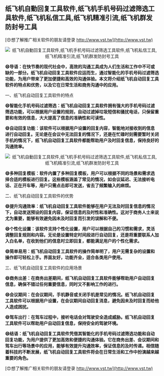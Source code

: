 ## **纸飞机自動回复工具软件,纸飞机手机号码过滤筛选工具软件,纸飞机私信工具,纸飞机精准引流,纸飞机群发防封号工具**

[😍想了解推广相关软件的朋友请登录 http://www.vst.tw](http://www.vst.tw)

 <center><img src="https://vst.tw/MP4/tuiguang/png/2.png" alt="纸飞机自動回复工具软件,纸飞机手机号码过滤筛选工具软件,纸飞机私信工具,纸飞机精准引流,纸飞机群发防封号工具"></center>

**😄导语：在快节奏的现代社会中，高效的沟通工具成为人们生活和工作中不可或缺的一部分。纸飞机自动回复工具软件应运而生，通过智能化的手机号码过滤筛选功能，为用户带来了更加便捷和高效的沟通体验。本文将介绍纸飞机自动回复工具软件的特点和优势，以及它在日常生活和商务沟通中的应用。**

一、纸飞机自动回复工具软件的特点

**😄智能化手机号码过滤筛选：纸飞机自动回复工具软件拥有强大的手机号码过滤筛选功能，可以根据用户设置的规则，自动过滤掉垃圾短信和骚扰电话，只保留重要和有效的信息，大大提高了信息的准确性和可读性。**

**😄自动回复功能：该软件可以根据用户设置的回复内容，智能地对接收到的信息进行自动回复。无论是在会议中无法回复的情况下，还是在忙碌时刻需要暂时关闭手机的情况下，纸飞机自动回复工具软件都能帮助用户及时回复信息，保持良好的沟通效率。**

 <center><img src="https://vst.tw/MP4/tuiguang/png/3.png" alt="纸飞机自動回复工具软件,纸飞机手机号码过滤筛选工具软件,纸飞机私信工具,纸飞机精准引流,纸飞机群发防封号工具"></center>

**😄多种回复模板：软件内置了多种回复模板，用户可以根据不同的场景和需求选择合适的模板进行回复。这些模板涵盖了常见的情况，如会议延迟、无法接听电话、正在开车等，用户只需点击即可发送，省去了频繁输入的麻烦。**

二、纸飞机自动回复工具软件的优势

**😄提升沟通效率：纸飞机自动回复工具软件能够在用户无法及时回复信息的情况下，自动发送预设的回复内容，保证信息的及时性和准确性。这对于商务人士来说尤为重要，能够有效避免因未及时回复而引发的误解和不便。**

**😄个性化设置：该软件支持个性化设置，用户可以根据自己的习惯和需求，灵活调整回复规则和内容。无论是设置特定时间段进行自动回复，还是将重要联系人加入白名单，在收到他们的信息时立即回复，都能满足用户的个性化需求。**

**😄简单易用：纸飞机自动回复工具软件的操作简单明了，用户无需复杂的设置和操作即可轻松上手。界面友好，功能齐全，适合各类用户使用。**

三、纸飞机自动回复工具软件的应用场景

**😄商务出差：在商务出差期间，纸飞机自动回复工具软件能够帮助用户自动回复信息，确保不错过任何重要信息，同时又不影响工作的进行。**

**😄会议期间：在会议期间，手机静音或关闭手机是常见的情况。纸飞机自动回复工具软件可以根据用户设置，在会议期间自动回复消息，避免因未及时回复而给他人造成困扰。**

**😄驾车出行：在驾车过程中，接听电话会对驾驶安全造成威胁。纸飞机自动回复工具软件可以帮助用户自动回复信息，保持安全的驾驶环境。**

**😄结语：纸飞机自动回复工具软件凭借其智能化的手机号码过滤筛选功能和自动回复功能，为用户提供了更加高效和便捷的沟通体验。它在商务出差、会议期间和驾车出行等场景中的应用，能够有效提升沟通效率，保证信息的及时传递。相信随着科技的不断发展，纸飞机自动回复工具软件将会在日常生活和工作中扮演越来越重要的角色。**

[😍想了解推广相关软件的朋友请登录 http://www.vst.tw](http://www.vst.tw)



